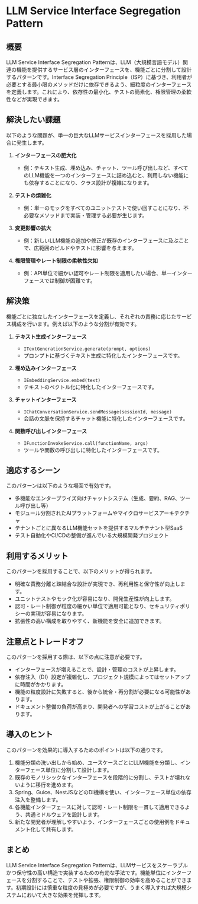 # LLM Service Interface Segregation Pattern

## 概要
LLM Service Interface Segregation Patternは、LLM（大規模言語モデル）関連の機能を提供するサービス層のインターフェースを、機能ごとに分割して設計するパターンです。Interface Segregation Principle（ISP）に基づき、利用者が必要とする最小限のメソッドだけに依存できるよう、細粒度のインターフェースを定義します。これにより、依存性の最小化、テストの簡素化、権限管理の柔軟性などが実現できます。

## 解決したい課題
以下のような問題が、単一の巨大なLLMサービスインターフェースを採用した場合に発生します。

1. **インターフェースの肥大化**
   - 例：テキスト生成、埋め込み、チャット、ツール呼び出しなど、すべてのLLM機能を一つのインターフェースに詰め込むと、利用しない機能にも依存することになり、クラス設計が複雑になります。

2. **テストの煩雑化**
   - 例：単一のモックをすべてのユニットテストで使い回すことになり、不必要なメソッドまで実装・管理する必要が生じます。

3. **変更影響の拡大**
   - 例：新しいLLM機能の追加や修正が既存のインターフェースに及ぶことで、広範囲のビルドやテストに影響を与えます。

4. **権限管理やレート制限の柔軟性欠如**
   - 例：API単位で細かい認可やレート制限を適用したい場合、単一インターフェースでは制御が困難です。

## 解決策
機能ごとに独立したインターフェースを定義し、それぞれの責務に応じたサービス構成を行います。例えば以下のような分割が有効です。

1. **テキスト生成インターフェース**
   - `ITextGenerationService.generate(prompt, options)`
   - プロンプトに基づくテキスト生成に特化したインターフェースです。

2. **埋め込みインターフェース**
   - `IEmbeddingService.embed(text)`
   - テキストのベクトル化に特化したインターフェースです。

3. **チャットインターフェース**
   - `IChatConversationService.sendMessage(sessionId, message)`
   - 会話の文脈を保持するチャット機能に特化したインターフェースです。

4. **関数呼び出しインターフェース**
   - `IFunctionInvokeService.call(functionName, args)`
   - ツールや関数の呼び出しに特化したインターフェースです。

## 適応するシーン
このパターンは以下のような場面で有効です。

- 多機能なエンタープライズ向けチャットシステム（生成、要約、RAG、ツール呼び出し等）
- モジュール分割されたAIプラットフォームやマイクロサービスアーキテクチャ
- テナントごとに異なるLLM機能セットを提供するマルチテナント型SaaS
- テスト自動化やCI/CDの整備が進んでいる大規模開発プロジェクト

## 利用するメリット
このパターンを採用することで、以下のメリットが得られます。

- 明確な責務分離と疎結合な設計が実現でき、再利用性と保守性が向上します。
- ユニットテストやモック化が容易になり、開発生産性が向上します。
- 認可・レート制御が粒度の細かい単位で適用可能となり、セキュリティポリシーの実現が容易になります。
- 拡張性の高い構成を取りやすく、新機能を安全に追加できます。

## 注意点とトレードオフ
このパターンを採用する際は、以下の点に注意が必要です。

- インターフェースが増えることで、設計・管理のコストが上昇します。
- 依存注入（DI）設定が複雑化し、プロジェクト規模によってはセットアップに時間がかかります。
- 機能の粒度設計に失敗すると、後から統合・再分割が必要になる可能性があります。
- ドキュメント整備の負荷が高まり、開発者への学習コストが上がることがあります。

## 導入のヒント
このパターンを効果的に導入するためのポイントは以下の通りです。

1. 機能分類の洗い出しから始め、ユースケースごとにLLM機能を分類し、インターフェース単位に分割して設計します。
2. 既存のモノリシックなインターフェースを段階的に分割し、テストが壊れないように移行を進めます。
3. Spring、Guice、NestJSなどのDI機構を使い、インターフェース単位の依存注入を整備します。
4. 各機能インターフェースに対して認可・レート制限を一貫して適用できるよう、共通ミドルウェアを設計します。
5. 新たな開発者が理解しやすいよう、インターフェースごとの使用例をドキュメント化して共有します。

## まとめ
LLM Service Interface Segregation Patternは、LLMサービスをスケーラブルかつ保守性の高い構造で実装するための有効な手法です。機能単位にインターフェースを分割することで、テストや拡張、権限制御の効率を高めることができます。初期設計には慎重な粒度の見極めが必要ですが、うまく導入すれば大規模システムにおいて大きな効果を発揮します。
